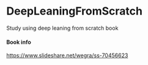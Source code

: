 # DeepLeaningFromScratch
Study using deep leaning from scratch book


#### Book info
https://www.slideshare.net/wegra/ss-70456623
